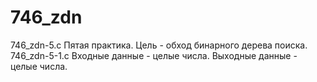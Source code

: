 # 746_zdn
746_zdn-5.c
Пятая практика. Цель - обход бинарного дерева поиска.
746_zdn-5-1.c Входные данные - целые числа. Выходные данные - целые числа.
